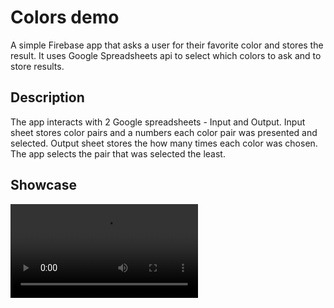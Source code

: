 # Colors demo

A simple Firebase app that asks a user for their favorite color and stores the result. It uses Google Spreadsheets api to select which colors to ask and to store results.

## Description

The app interacts with 2 Google spreadsheets - Input and Output. Input sheet stores color pairs and a numbers each color pair was presented and selected. Output sheet stores the how many times each color was chosen. The app selects the pair that was selected the least.

## Showcase

![showcase](doc/video/showcase.mp4)